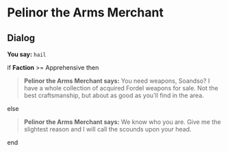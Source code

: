 # Pelinor the Arms Merchant


## Dialog

**You say:** `hail`



if **Faction** >= Apprehensive then



>**Pelinor the Arms Merchant says:** You need weapons, Soandso?  I have a whole collection of acquired Fordel weapons for sale.  Not the best craftsmanship, but about as good as you'll find in the area.


else



>**Pelinor the Arms Merchant says:** We know who you are.  Give me the slightest reason and I will call the scounds upon your head.

end